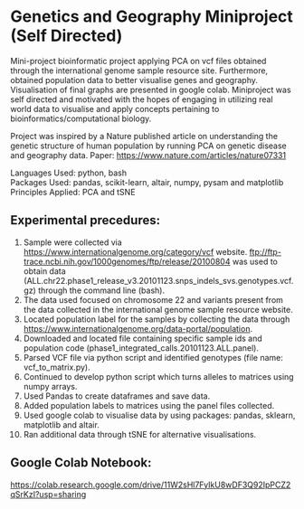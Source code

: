 # Genetics and Geography Miniproject (Self Directed)
Mini-project bioinformatic project applying PCA on vcf files obtained through the international genome sample resource site. Furthermore, obtained population data to better visualise genes and geography. Visualisation of final graphs are presented in google colab. Miniproject was self directed and motivated with the hopes of engaging in utilizing real world data to visualise and apply concepts pertaining to bioinformatics/computational biology. 

Project was inspired by a Nature published article on understanding the genetic structure of human population by running PCA on genetic disease and geography data. Paper: https://www.nature.com/articles/nature07331

Languages Used: python, bash <br />
Packages Used: pandas, scikit-learn, altair, numpy, pysam and matplotlib <br />
Principles Applied: PCA and tSNE <br />

## Experimental precedures: 
1) Sample were collected via https://www.internationalgenome.org/category/vcf website. ftp://ftp-trace.ncbi.nih.gov/1000genomes/ftp/release/20100804 was used to obtain data (ALL.chr22.phase1_release_v3.20101123.snps_indels_svs.genotypes.vcf.gz) through the command line (bash). 
2) The data used focused on chromosome 22 and variants present from the data collected in the international genome sample resource website. 
3) Located population label for the samples by collecting the data through https://www.internationalgenome.org/data-portal/population. 
4) Downloaded and located file containing specific sample ids and population code (phase1_integrated_calls.20101123.ALL.panel). 
5) Parsed VCF file via python script and identified genotypes (file name: vcf_to_matrix.py).
6) Continued to develop python script which turns alleles to matrices using numpy arrays. 
7) Used Pandas to create dataframes and save data.
8) Added population labels to matrices using the panel files collected.
9) Used google colab to visualise data by using packages: pandas, sklearn, matplotlib and altair.
10) Ran additional data through tSNE for alternative visualisations.

## Google Colab Notebook:
https://colab.research.google.com/drive/11W2sHl7FyIkU8wDF3Q92IpPCZ2qSrKzI?usp=sharing
